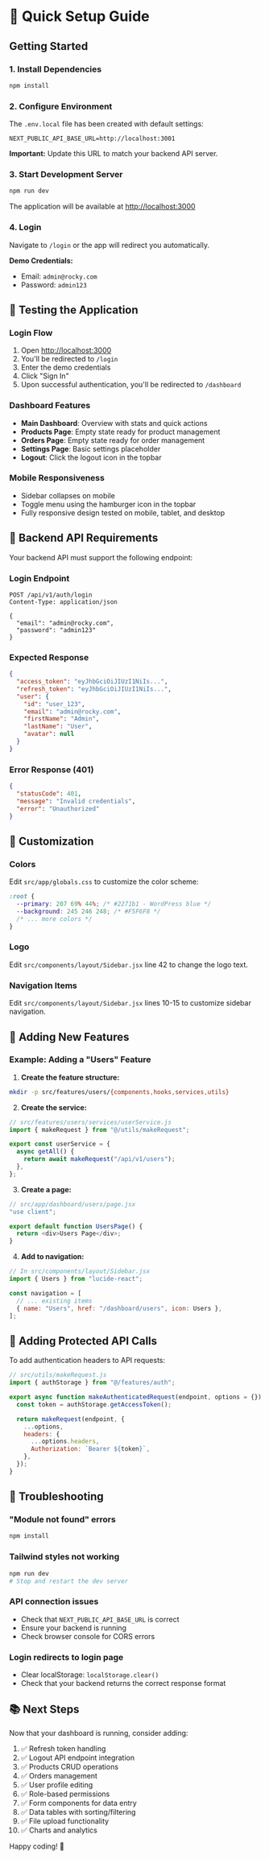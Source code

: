 # 🚀 Quick Setup Guide

## Getting Started

### 1. Install Dependencies

```bash
npm install
```

### 2. Configure Environment

The `.env.local` file has been created with default settings:

```env
NEXT_PUBLIC_API_BASE_URL=http://localhost:3001
```

**Important:** Update this URL to match your backend API server.

### 3. Start Development Server

```bash
npm run dev
```

The application will be available at [http://localhost:3000](http://localhost:3000)

### 4. Login

Navigate to `/login` or the app will redirect you automatically.

**Demo Credentials:**

- Email: `admin@rocky.com`
- Password: `admin123`

## 📱 Testing the Application

### Login Flow

1. Open [http://localhost:3000](http://localhost:3000)
2. You'll be redirected to `/login`
3. Enter the demo credentials
4. Click "Sign In"
5. Upon successful authentication, you'll be redirected to `/dashboard`

### Dashboard Features

- **Main Dashboard**: Overview with stats and quick actions
- **Products Page**: Empty state ready for product management
- **Orders Page**: Empty state ready for order management
- **Settings Page**: Basic settings placeholder
- **Logout**: Click the logout icon in the topbar

### Mobile Responsiveness

- Sidebar collapses on mobile
- Toggle menu using the hamburger icon in the topbar
- Fully responsive design tested on mobile, tablet, and desktop

## 🔧 Backend API Requirements

Your backend API must support the following endpoint:

### Login Endpoint

```
POST /api/v1/auth/login
Content-Type: application/json

{
  "email": "admin@rocky.com",
  "password": "admin123"
}
```

### Expected Response

```json
{
  "access_token": "eyJhbGciOiJIUzI1NiIs...",
  "refresh_token": "eyJhbGciOiJIUzI1NiIs...",
  "user": {
    "id": "user_123",
    "email": "admin@rocky.com",
    "firstName": "Admin",
    "lastName": "User",
    "avatar": null
  }
}
```

### Error Response (401)

```json
{
  "statusCode": 401,
  "message": "Invalid credentials",
  "error": "Unauthorized"
}
```

## 🎨 Customization

### Colors

Edit `src/app/globals.css` to customize the color scheme:

```css
:root {
  --primary: 207 69% 44%; /* #2271b1 - WordPress blue */
  --background: 245 246 248; /* #F5F6F8 */
  /* ... more colors */
}
```

### Logo

Edit `src/components/layout/Sidebar.jsx` line 42 to change the logo text.

### Navigation Items

Edit `src/components/layout/Sidebar.jsx` lines 10-15 to customize sidebar navigation.

## 📁 Adding New Features

### Example: Adding a "Users" Feature

1. **Create the feature structure:**

```bash
mkdir -p src/features/users/{components,hooks,services,utils}
```

2. **Create the service:**

```javascript
// src/features/users/services/userService.js
import { makeRequest } from "@/utils/makeRequest";

export const userService = {
  async getAll() {
    return await makeRequest("/api/v1/users");
  },
};
```

3. **Create a page:**

```javascript
// src/app/dashboard/users/page.jsx
"use client";

export default function UsersPage() {
  return <div>Users Page</div>;
}
```

4. **Add to navigation:**

```javascript
// In src/components/layout/Sidebar.jsx
import { Users } from "lucide-react";

const navigation = [
  // ... existing items
  { name: "Users", href: "/dashboard/users", icon: Users },
];
```

## 🔐 Adding Protected API Calls

To add authentication headers to API requests:

```javascript
// src/utils/makeRequest.js
import { authStorage } from "@/features/auth";

export async function makeAuthenticatedRequest(endpoint, options = {}) {
  const token = authStorage.getAccessToken();

  return makeRequest(endpoint, {
    ...options,
    headers: {
      ...options.headers,
      Authorization: `Bearer ${token}`,
    },
  });
}
```

## 🐛 Troubleshooting

### "Module not found" errors

```bash
npm install
```

### Tailwind styles not working

```bash
npm run dev
# Stop and restart the dev server
```

### API connection issues

- Check that `NEXT_PUBLIC_API_BASE_URL` is correct
- Ensure your backend is running
- Check browser console for CORS errors

### Login redirects to login page

- Clear localStorage: `localStorage.clear()`
- Check that your backend returns the correct response format

## 📚 Next Steps

Now that your dashboard is running, consider adding:

1. ✅ Refresh token handling
2. ✅ Logout API endpoint integration
3. ✅ Products CRUD operations
4. ✅ Orders management
5. ✅ User profile editing
6. ✅ Role-based permissions
7. ✅ Form components for data entry
8. ✅ Data tables with sorting/filtering
9. ✅ File upload functionality
10. ✅ Charts and analytics

Happy coding! 🎉
